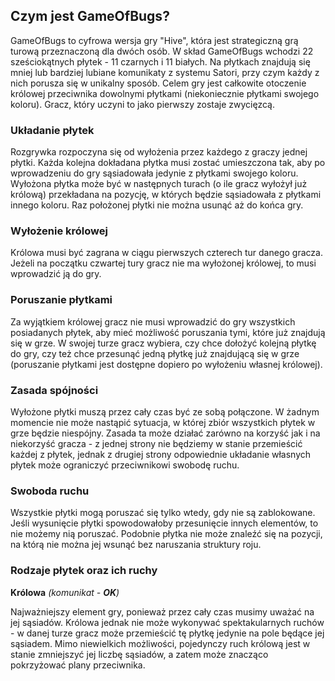 ## Czym jest GameOfBugs?

GameOfBugs to cyfrowa wersja gry "Hive", która jest strategiczną grą turową przeznaczoną dla dwóch osób. W skład GameOfBugs wchodzi 22 sześciokątnych płytek - 11 czarnych i 11 białych. Na płytkach znajdują się mniej lub bardziej lubiane komunikaty z systemu Satori, przy czym każdy z nich porusza się w unikalny sposób. Celem gry jest całkowite otoczenie królowej przeciwnika dowolnymi płytkami (niekoniecznie płytkami swojego koloru). Gracz, który uczyni to jako pierwszy zostaje zwycięzcą.

### Układanie płytek

Rozgrywka rozpoczyna się od wyłożenia przez każdego z graczy jednej płytki. Każda kolejna dokładana płytka musi zostać umieszczona tak, aby po wprowadzeniu do gry sąsiadowała jedynie z płytkami swojego koloru. Wyłożona płytka może być w następnych turach (o ile gracz wyłożył już królową) przekładana na pozycję, w których będzie sąsiadowała z płytkami innego koloru. Raz położonej płytki nie można usunąć aż do końca gry.

### Wyłożenie królowej

Królowa musi być zagrana w ciągu pierwszych czterech tur danego gracza. Jeżeli na początku czwartej tury gracz nie ma wyłożonej królowej, to musi wprowadzić ją do gry.

### Poruszanie płytkami

Za wyjątkiem królowej gracz nie musi wprowadzić do gry wszystkich posiadanych płytek, aby mieć możliwość poruszania tymi, które już znajdują się w grze. W swojej turze gracz wybiera, czy chce dołożyć kolejną płytkę do gry, czy też chce przesunąć jedną płytkę już znajdującą się w grze (poruszanie płytkami jest dostępne dopiero po wyłożeniu własnej królowej).

### Zasada spójności

Wyłożone płytki muszą przez cały czas być ze sobą połączone. W żadnym momencie nie może nastąpić sytuacja, w której zbiór wszystkich płytek w grze będzie niespójny. Zasada ta może działać zarówno na korzyść jak i na niekorzyść gracza - z jednej strony nie będziemy w stanie przemieścić każdej z płytek, jednak z drugiej strony odpowiednie układanie własnych płytek może ograniczyć przeciwnikowi swobodę ruchu.

### Swoboda ruchu

Wszystkie płytki mogą poruszać się tylko wtedy, gdy nie są zablokowane. Jeśli wysunięcie płytki spowodowałoby przesunięcie innych elementów, to nie możemy nią poruszać. Podobnie płytka nie może znaleźć się na pozycji, na którą nie można jej wsunąć bez naruszania struktury roju.

### Rodzaje płytek oraz ich ruchy

**Królowa** _(komunikat - **OK**)_

Najważniejszy element gry, ponieważ przez cały czas musimy uważać na jej sąsiadów. Królowa jednak nie może wykonywać spektakularnych ruchów - w danej turze gracz może przemieścić tę płytkę jedynie na pole będące jej sąsiadem. Mimo niewielkich możliwości, pojedynczy ruch królową jest w stanie zmniejszyć jej liczbę sąsiadów, a zatem może znacząco pokrzyżować plany przeciwnika.

